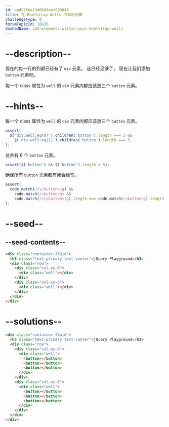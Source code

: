 ```yaml
---
id: bad87fee1348bd9aec908849
title: 在 Bootstrap Wells 中添加元素
challengeType: 0
forumTopicId: 16636
dashedName: add-elements-within-your-bootstrap-wells
---
```


# --description--

现在的每一行的列都已经有了 `div` 元素。 这已经足够了， 现在让我们添加 `button` 元素吧。

每一个 class 属性为 `well` 的 `div` 元素内都应该放三个 `button` 元素。

# --hints--

每一个 class 属性为 `well` 的 `div` 元素内都应该放三个 `button` 元素。

```js
assert(
  $('div.well:eq(0)').children('button').length === 3 &&
    $('div.well:eq(1)').children('button').length === 3
);
```

总共有 6 个 `button` 元素。

```js
assert($('button') && $('button').length > 5);
```

确保所有 `button` 元素都有闭合标签。

```js
assert(
  code.match(/<\/button>/g) &&
    code.match(/<button/g) &&
    code.match(/<\/button>/g).length === code.match(/<button/g).length
);
```

# --seed--

## --seed-contents--

```html
<div class="container-fluid">
  <h3 class="text-primary text-center">jQuery Playground</h3>
  <div class="row">
    <div class="col-xs-6">
      <div class="well"></div>
    </div>
    <div class="col-xs-6">
      <div class="well"></div>
    </div>
  </div>
</div>
```

# --solutions--

```html
<div class="container-fluid">
  <h3 class="text-primary text-center">jQuery Playground</h3>
  <div class="row">
    <div class="col-xs-6">
      <div class="well">
        <button></button>
        <button></button>
        <button></button>
      </div>
    </div>
    <div class="col-xs-6">
      <div class="well">
        <button></button>
        <button></button>
        <button></button>
      </div>
    </div>
  </div>
</div>
```
